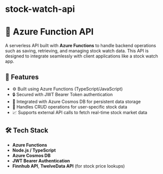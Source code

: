 # stock-watch-api
# 📡 Azure Function API

A serverless API built with **Azure Functions** to handle backend operations such as saving, retrieving, and managing stock watch data. This API is designed to integrate seamlessly with client applications like a stock watch app.

## 🚀 Features

- ⚙️ Built using Azure Functions (TypeScript/JavaScript)
- 🔒 Secured with JWT Bearer Token authentication
- 💾 Integrated with Azure Cosmos DB for persistent data storage
- 🔄 Handles CRUD operations for user-specific stock data
- 📈 Supports external API calls to fetch real-time stock market data

## 🛠️ Tech Stack

- **Azure Functions**
- **Node.js / TypeScript**
- **Azure Cosmos DB**
- **JWT Bearer Authentication**
- **Finnhub API**, **TwelveData API** (for stock price lookups)

